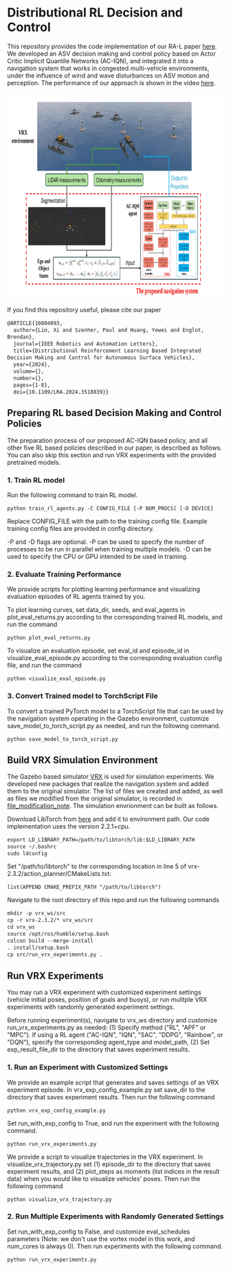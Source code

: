 # Distributional RL Decision and Control

This repository provides the code implementation of our RA-L paper [here](https://arxiv.org/abs/2412.09466). We developed an ASV decision making and control policy based on Actor Critic Implicit Quantile Networks (AC-IQN), and integrated it into a navigation system that works in congested multi-vehicle environments, under the influence of wind and wave disturbances on ASV motion and perception. The performance of our approach is shown in the video [here](https://robustfieldautonomylab.github.io/Lin_RA-L_2024_10-FinalVideo.mp4).  

<p align="center">
<img width="890" height="480" src="AC_IQN_based_system.jpg"> 
</p>

If you find this repository useful, please cite our paper
```
@ARTICLE{10804093,
  author={Lin, Xi and Szenher, Paul and Huang, Yewei and Englot, Brendan},
  journal={IEEE Robotics and Automation Letters}, 
  title={Distributional Reinforcement Learning Based Integrated Decision Making and Control for Autonomous Surface Vehicles}, 
  year={2024},
  volume={},
  number={},
  pages={1-8},
  doi={10.1109/LRA.2024.3518839}}

```

## Preparing RL based Decision Making and Control Policies  
The preparation process of our proposed AC-IQN based policy, and all other five RL based policies described in our paper, is described as follows. You can also skip this section and run VRX experiments with the provided pretrained models.  

### 1. Train RL model
Run the following command to train RL model.
```
python train_rl_agents.py -C CONFIG_FILE [-P NUM_PROCS] [-D DEVICE]
```

Replace CONFIG_FILE with the path to the training config file. Example training config files are provided in config directory.   

-P and -D flags are optional. -P can be used to specify the number of processes to be run in parallel when training multiple models. -D can be used to specify the CPU or GPU intended to be used in training.

### 2. Evaluate Training Performance
We provide scripts for plotting learning performance and visualizing evaluation episodes of RL agents trained by you.

To plot learning curves, set data_dir, seeds, and eval_agents in plot_eval_returns.py according to the corresponding trained RL models, and run the command
```
python plot_eval_returns.py
```

To visualize an evaluation episode, set eval_id and episode_id in visualize_eval_episode.py according to the corresponding evaluation config file, and run the command
```
python visualize_eval_episode.py
```

### 3. Convert Trained model to TorchScript File
To convert a trained PyTorch model to a TorchScript file that can be used by the navigation system operating in the Gazebo environment, customize save_model_to_torch_script.py as needed, and run the following command.
```
python save_model_to_torch_script.py
```    

## Build VRX Simulation Environment
The Gazebo based simulator [VRX](https://github.com/osrf/vrx) is used for simulation experiments. We developed new packages that realize the navigation system and added them to the original simulator. The list of files we created and added, as well as files we modified from the original simulator, is recorded in [file_modification_note](vrx-2.3.2/file_modification_note.txt). The simulation envrionment can be built as follows.  

Download LibTorch from [here](https://download.pytorch.org/libtorch/cpu/) and add it to environment path. Our code implementation uses the version 2.2.1+cpu. 
```
export LD_LIBRARY_PATH=/path/to/libtorch/lib:$LD_LIBRARY_PATH
source ~/.bashrc
sudo ldconfig
```

Set "/path/to/libtorch" to the corresponding location in line 5 of vrx-2.3.2/action_planner/CMakeLists.txt:
```
list(APPEND CMAKE_PREFIX_PATH "/path/to/libtorch")
```

Navigate to the root directory of this repo and run the following commands
```
mkdir -p vrx_ws/src
cp -r vrx-2.3.2/* vrx_ws/src
cd vrx_ws
source /opt/ros/humble/setup.bash
colcon build --merge-install
. install/setup.bash
cp src/run_vrx_experiments.py .
```

## Run VRX Experiments
You may run a VRX experiment with customized experiment settings (vehicle initial poses, position of goals and buoys), or run mulitple VRX experiments with randomly generated experiment settings.

Before running experiment(s), navigate to vrx_ws directory and customize run_vrx_experiments.py as needed: (1) Specify method ("RL", "APF" or "MPC"). If using a RL agent ("AC-IQN", "IQN", "SAC", "DDPG", "Rainbow", or "DQN"), specify the corresponding agent_type and model_path, (2) Set exp_result_file_dir to the directory that saves experiment results.

### 1. Run an Experiment with Customized Settings
We provide an example script that generates and saves settings of an VRX experiment episode. In vrx_exp_config_example.py set save_dir to the directory that saves experiment results. Then run the following command
```
python vrx_exp_config_example.py
``` 
Set run_with_exp_config to True, and run the experiment with the following command.
```
python run_vrx_experiments.py
```
We provide a script to visualize trajectories in the VRX experiment. In visualize_vrx_trajectory.py set (1) episode_dir to the directory that saves experiment results, and (2) plot_steps as moments (list indices in the result data) when you would like to visualize vehicles' poses. Then run the following command
```
python visualize_vrx_trajectory.py 
```

### 2. Run Multiple Experiments with Randomly Generated Settings 
Set run_with_exp_config to False, and customize eval_schedules parameters (Note: we don't use the vortex model in this work, and num_cores is always 0). Then run experiments with the following command.
```
python run_vrx_experiments.py
```